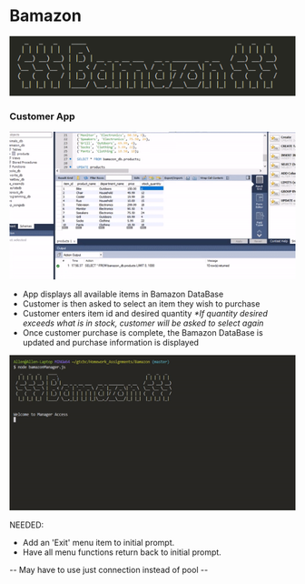 # Bamazon

![title](bamazonTitle.PNG)

### Customer App

![CustomerView](customerDisplay.gif)

- App displays all available items in Bamazon DataBase
- Customer is then asked to select an item they wish to purchase
- Customer enters item id and desired quantity
  _*If quantity desired exceeds what is in stock, customer will be asked to select again_
- Once customer purchase is complete, the Bamazon DataBase is updated and purchase information is displayed


![ManagerView](managerDisplay.gif)

NEEDED: 
 - Add an 'Exit' menu item to initial prompt. 
 - Have all menu functions return back to initial prompt.

 -- May have to use just connection instead of pool -- 